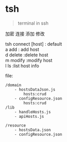 # tsh
> terminal in ssh

加密
连接
添加
修改

tsh
    connect [host] : default  
    a add        : add host  
    d delete :delete host  
    m modify :modify host  
    l ls :list host info   

file: 
```
/domain
    - hostsDataJson.js
        hosts:crud
    - configResource.json
        hosts:crud
/lib 
    - handleHosts.js 
    - apiHosts.js

/resource 
    - hostsData.json
    - configResource.json
```


